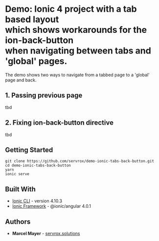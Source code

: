 # Demo: Ionic 4 project with a tab based layout <br /> which shows workarounds for the ion-back-button <br /> when navigating between tabs and 'global' pages. <br />

The demo shows two ways to navigate from a tabbed page to a 'global' page and back.

## 1. Passing previous page

tbd

## 2. Fixing ion-back-button directive

tbd

## Getting Started
``` 
git clone https://github.com/servrox/demo-ionic-tabs-back-button.git
cd demo-ionic-tabs-back-button
yarn
ionic serve
```

## Built With

* [Ionic CLI](https://ionicframework.com/docs/cli/) - version 4.10.3
* [Ionic Framework](https://material.angular.io/) - @ionic/angular 4.0.1 

## Authors

* **Marcel Mayer** - 
[servrox.solutions](http://servrox.solutions)